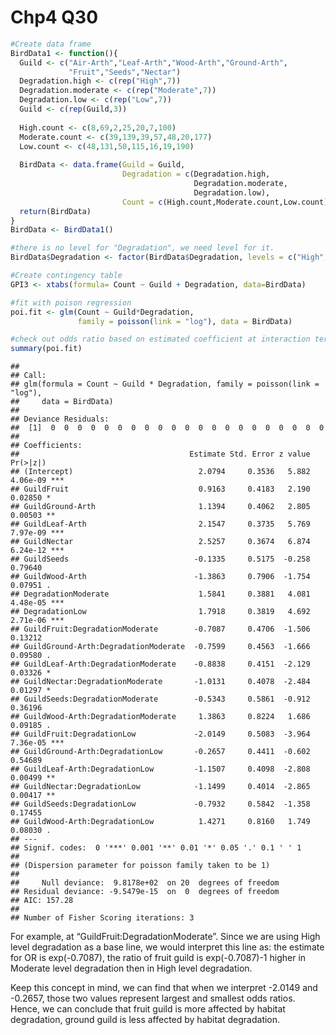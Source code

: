Chp4 Q30
================

``` r
#Create data frame
BirdData1 <- function(){
  Guild <- c("Air-Arth","Leaf-Arth","Wood-Arth","Ground-Arth",
             "Fruit","Seeds","Nectar")
  Degradation.high <- c(rep("High",7))
  Degradation.moderate <- c(rep("Moderate",7))
  Degradation.low <- c(rep("Low",7))
  Guild <- c(rep(Guild,3))
  
  High.count <- c(8,69,2,25,20,7,100)
  Moderate.count <- c(39,139,39,57,48,20,177)
  Low.count <- c(48,131,50,115,16,19,190)
  
  BirdData <- data.frame(Guild = Guild,
                         Degradation = c(Degradation.high,
                                         Degradation.moderate,
                                         Degradation.low),
                         Count = c(High.count,Moderate.count,Low.count))
  return(BirdData)
}
BirdData <- BirdData1()

#there is no level for "Degradation", we need level for it.
BirdData$Degradation <- factor(BirdData$Degradation, levels = c("High","Moderate","Low"))

#Create contingency table
GPI3 <- xtabs(formula= Count ~ Guild + Degradation, data=BirdData)

#fit with poison regression
poi.fit <- glm(Count ~ Guild*Degradation,
               family = poisson(link = "log"), data = BirdData)

#check out odds ratio based on estimated coefficient at interaction terms.
summary(poi.fit)
```

    ## 
    ## Call:
    ## glm(formula = Count ~ Guild * Degradation, family = poisson(link = "log"), 
    ##     data = BirdData)
    ## 
    ## Deviance Residuals: 
    ##  [1]  0  0  0  0  0  0  0  0  0  0  0  0  0  0  0  0  0  0  0  0  0
    ## 
    ## Coefficients:
    ##                                      Estimate Std. Error z value Pr(>|z|)    
    ## (Intercept)                            2.0794     0.3536   5.882 4.06e-09 ***
    ## GuildFruit                             0.9163     0.4183   2.190  0.02850 *  
    ## GuildGround-Arth                       1.1394     0.4062   2.805  0.00503 ** 
    ## GuildLeaf-Arth                         2.1547     0.3735   5.769 7.97e-09 ***
    ## GuildNectar                            2.5257     0.3674   6.874 6.24e-12 ***
    ## GuildSeeds                            -0.1335     0.5175  -0.258  0.79640    
    ## GuildWood-Arth                        -1.3863     0.7906  -1.754  0.07951 .  
    ## DegradationModerate                    1.5841     0.3881   4.081 4.48e-05 ***
    ## DegradationLow                         1.7918     0.3819   4.692 2.71e-06 ***
    ## GuildFruit:DegradationModerate        -0.7087     0.4706  -1.506  0.13212    
    ## GuildGround-Arth:DegradationModerate  -0.7599     0.4563  -1.666  0.09580 .  
    ## GuildLeaf-Arth:DegradationModerate    -0.8838     0.4151  -2.129  0.03326 *  
    ## GuildNectar:DegradationModerate       -1.0131     0.4078  -2.484  0.01297 *  
    ## GuildSeeds:DegradationModerate        -0.5343     0.5861  -0.912  0.36196    
    ## GuildWood-Arth:DegradationModerate     1.3863     0.8224   1.686  0.09185 .  
    ## GuildFruit:DegradationLow             -2.0149     0.5083  -3.964 7.36e-05 ***
    ## GuildGround-Arth:DegradationLow       -0.2657     0.4411  -0.602  0.54689    
    ## GuildLeaf-Arth:DegradationLow         -1.1507     0.4098  -2.808  0.00499 ** 
    ## GuildNectar:DegradationLow            -1.1499     0.4014  -2.865  0.00417 ** 
    ## GuildSeeds:DegradationLow             -0.7932     0.5842  -1.358  0.17455    
    ## GuildWood-Arth:DegradationLow          1.4271     0.8160   1.749  0.08030 .  
    ## ---
    ## Signif. codes:  0 '***' 0.001 '**' 0.01 '*' 0.05 '.' 0.1 ' ' 1
    ## 
    ## (Dispersion parameter for poisson family taken to be 1)
    ## 
    ##     Null deviance:  9.8178e+02  on 20  degrees of freedom
    ## Residual deviance: -9.5479e-15  on  0  degrees of freedom
    ## AIC: 157.28
    ## 
    ## Number of Fisher Scoring iterations: 3

For example, at “GuildFruit:DegradationModerate”. Since we are using
High level degradation as a base line, we would interpret this line as:
the estimate for OR is exp(-0.7087), the ratio of fruit guild is
exp(-0.7087)-1 higher in Moderate level degradation then in High level
degradation.

Keep this concept in mind, we can find that when we interpret -2.0149
and -0.2657, those two values represent largest and smallest odds
ratios. Hence, we can conclude that fruit guild is more affected by
habitat degradation, ground guild is less affected by habitat
degradation.
